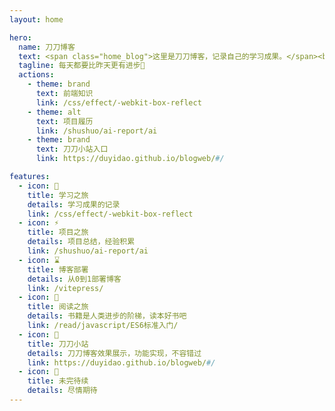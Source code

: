 ```yaml
---
layout: home

hero:
  name: 刀刀博客
  text: <span class="home_blog">这里是刀刀博客，记录自己的学习成果。</span><br/><span class="home_welcome">欢迎大家一起分享学习心得，共同进步~</span>
  tagline: 每天都要比昨天更有进步💪
  actions:
    - theme: brand
      text: 前端知识
      link: /css/effect/-webkit-box-reflect
    - theme: alt
      text: 项目履历
      link: /shushuo/ai-report/ai
    - theme: brand
      text: 刀刀小站入口
      link: https://duyidao.github.io/blogweb/#/

features:
  - icon: 📕
    title: 学习之旅
    details: 学习成果的记录
    link: /css/effect/-webkit-box-reflect
  - icon: ⚡
    title: 项目之旅
    details: 项目总结，经验积累
    link: /shushuo/ai-report/ai
  - icon: ⌛
    title: 博客部署
    details: 从0到1部署博客
    link: /vitepress/
  - icon: 📖
    title: 阅读之旅
    details: 书籍是人类进步的阶梯，读本好书吧
    link: /read/javascript/ES6标准入门/
  - icon: 📘
    title: 刀刀小站
    details: 刀刀博客效果展示，功能实现，不容错过
    link: https://duyidao.github.io/blogweb/#/
  - icon: 🎈️
    title: 未完待续
    details: 尽情期待
---
```

